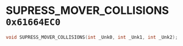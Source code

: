 # SUPRESS_MOVER_COLLISIONS `0x61664EC0`

```cpp
void SUPRESS_MOVER_COLLISIONS(int _Unk0, int _Unk1, int _Unk2);
```